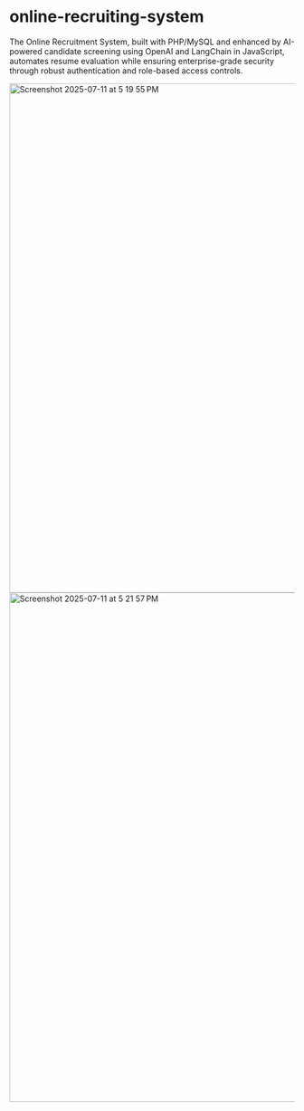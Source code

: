 # online-recruiting-system
The Online Recruitment System, built with PHP/MySQL and enhanced by AI-powered candidate screening using OpenAI and LangChain in JavaScript, automates resume evaluation while ensuring enterprise-grade security through robust authentication and role-based access controls.

 <img width="1440" height="900" alt="Screenshot 2025-07-11 at 5 19 55 PM" src="https://github.com/user-attachments/assets/32fe4cdd-fced-4df6-9737-b0130871fa92" />
<img width="1440" height="900" alt="Screenshot 2025-07-11 at 5 21 57 PM" src="https://github.com/user-attachments/assets/83afe0b7-0bdb-44f6-b43c-1a92bc01ca37" />
